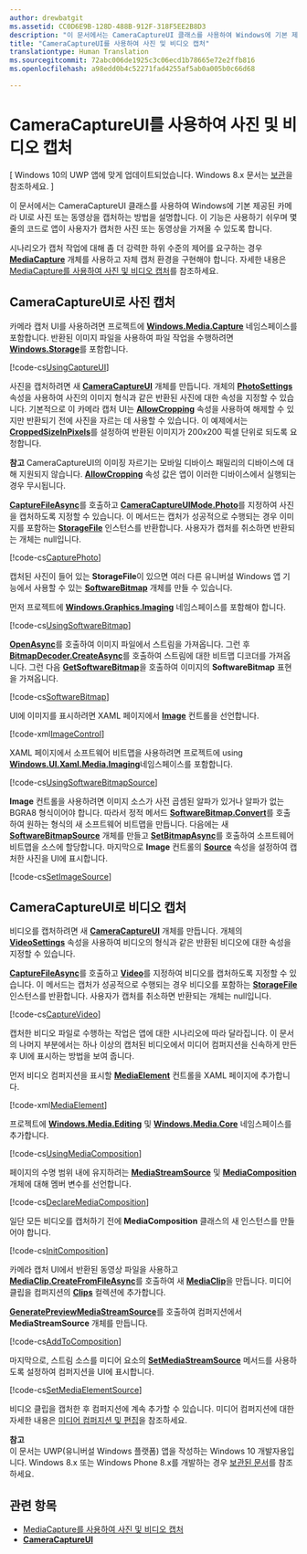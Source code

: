 ```yaml
---
author: drewbatgit
ms.assetid: CC0D6E9B-128D-488B-912F-318F5EE2B8D3
description: "이 문서에서는 CameraCaptureUI 클래스를 사용하여 Windows에 기본 제공된 카메라 UI로 사진 또는 동영상을 캡처하는 방법을 설명합니다."
title: "CameraCaptureUI를 사용하여 사진 및 비디오 캡처"
translationtype: Human Translation
ms.sourcegitcommit: 72abc006de1925c3c06ecd1b78665e72e2ffb816
ms.openlocfilehash: a98edd0b4c52271fad4255af5ab0a005b0c66d68

---
```


# CameraCaptureUI를 사용하여 사진 및 비디오 캡처

\[ Windows 10의 UWP 앱에 맞게 업데이트되었습니다. Windows 8.x 문서는 [보관](http://go.microsoft.com/fwlink/p/?linkid=619132)을 참조하세요. \]


이 문서에서는 CameraCaptureUI 클래스를 사용하여 Windows에 기본 제공된 카메라 UI로 사진 또는 동영상을 캡처하는 방법을 설명합니다. 이 기능은 사용하기 쉬우며 몇 줄의 코드로 앱이 사용자가 캡처한 사진 또는 동영상을 가져올 수 있도록 합니다.

시나리오가 캡처 작업에 대해 좀 더 강력한 하위 수준의 제어를 요구하는 경우 [**MediaCapture**](https://msdn.microsoft.com/library/windows/apps/br241124) 개체를 사용하고 자체 캡처 환경을 구현해야 합니다. 자세한 내용은 [MediaCapture를 사용하여 사진 및 비디오 캡처](capture-photos-and-video-with-mediacapture.md)를 참조하세요.

## CameraCaptureUI로 사진 캡처

카메라 캡처 UI를 사용하려면 프로젝트에 [**Windows.Media.Capture**](https://msdn.microsoft.com/library/windows/apps/br226738) 네임스페이스를 포함합니다. 반환된 이미지 파일을 사용하여 파일 작업을 수행하려면 [**Windows.Storage**](https://msdn.microsoft.com/library/windows/apps/br227346)를 포함합니다.

[!code-cs[UsingCaptureUI](./code/CameraCaptureUIWin10/cs/MainPage.xaml.cs#SnippetUsingCaptureUI)]

사진을 캡처하려면 새 [**CameraCaptureUI**](https://msdn.microsoft.com/library/windows/apps/br241030) 개체를 만듭니다. 개체의 [**PhotoSettings**](https://msdn.microsoft.com/library/windows/apps/br241058) 속성을 사용하여 사진의 이미지 형식과 같은 반환된 사진에 대한 속성을 지정할 수 있습니다. 기본적으로 이 카메라 캡처 UI는 [**AllowCropping**](https://msdn.microsoft.com/library/windows/apps/br241042) 속성을 사용하여 해제할 수 있지만 반환되기 전에 사진을 자르는 데 사용할 수 있습니다. 이 예제에서는 [**CroppedSizeInPixels**](https://msdn.microsoft.com/library/windows/apps/br241044)를 설정하여 반환된 이미지가 200x200 픽셀 단위로 되도록 요청합니다.

**참고** CameraCaptureUI의 이미징 자르기는 모바일 디바이스 패밀리의 디바이스에 대해 지원되지 않습니다. [**AllowCropping**](https://msdn.microsoft.com/library/windows/apps/br241042) 속성 값은 앱이 이러한 디바이스에서 실행되는 경우 무시됩니다.

[**CaptureFileAsync**](https://msdn.microsoft.com/library/windows/apps/br241057)를 호출하고 [**CameraCaptureUIMode.Photo**](https://msdn.microsoft.com/library/windows/apps/br241040)를 지정하여 사진을 캡처하도록 지정할 수 있습니다. 이 메서드는 캡처가 성공적으로 수행되는 경우 이미지를 포함하는 [**StorageFile**](https://msdn.microsoft.com/library/windows/apps/br227171) 인스턴스를 반환합니다. 사용자가 캡처를 취소하면 반환되는 개체는 null입니다.

[!code-cs[CapturePhoto](./code/CameraCaptureUIWin10/cs/MainPage.xaml.cs#SnippetCapturePhoto)]

캡처된 사진이 들어 있는 **StorageFile**이 있으면 여러 다른 유니버설 Windows 앱 기능에서 사용할 수 있는 [**SoftwareBitmap**](https://msdn.microsoft.com/library/windows/apps/dn887358) 개체를 만들 수 있습니다.

먼저 프로젝트에 [**Windows.Graphics.Imaging**](https://msdn.microsoft.com/library/windows/apps/br226400) 네임스페이스를 포함해야 합니다.

[!code-cs[UsingSoftwareBitmap](./code/CameraCaptureUIWin10/cs/MainPage.xaml.cs#SnippetUsingSoftwareBitmap)]

[**OpenAsync**](https://msdn.microsoft.com/library/windows/apps/br227116)를 호출하여 이미지 파일에서 스트림을 가져옵니다. 그런 후 [**BitmapDecoder.CreateAsync**](https://msdn.microsoft.com/library/windows/apps/br226182)를 호출하여 스트림에 대한 비트맵 디코더를 가져옵니다. 그런 다음 [**GetSoftwareBitmap**](https://msdn.microsoft.com/library/windows/apps/dn887332)을 호출하여 이미지의 **SoftwareBitmap** 표현을 가져옵니다.

[!code-cs[SoftwareBitmap](./code/CameraCaptureUIWin10/cs/MainPage.xaml.cs#SnippetSoftwareBitmap)]

UI에 이미지를 표시하려면 XAML 페이지에서 [**Image**](https://msdn.microsoft.com/library/windows/apps/br242752) 컨트롤을 선언합니다.

[!code-xml[ImageControl](./code/CameraCaptureUIWin10/cs/MainPage.xaml#SnippetImageControl)]

XAML 페이지에서 소프트웨어 비트맵을 사용하려면 프로젝트에 using [**Windows.UI.Xaml.Media.Imaging**](https://msdn.microsoft.com/library/windows/apps/br243258)네임스페이스를 포함합니다.

[!code-cs[UsingSoftwareBitmapSource](./code/CameraCaptureUIWin10/cs/MainPage.xaml.cs#SnippetUsingSoftwareBitmapSource)]

**Image** 컨트롤을 사용하려면 이미지 소스가 사전 곱셈된 알파가 있거나 알파가 없는 BGRA8 형식이어야 합니다. 따라서 정적 메서드 [**SoftwareBitmap.Convert**](https://msdn.microsoft.com/library/windows/apps/dn887362)를 호출하여 원하는 형식의 새 소프트웨어 비트맵을 만듭니다. 다음에는 새 [**SoftwareBitmapSource**](https://msdn.microsoft.com/library/windows/apps/dn997854) 개체를 만들고 [**SetBitmapAsync**](https://msdn.microsoft.com/library/windows/apps/dn997856)를 호출하여 소프트웨어 비트맵을 소스에 할당합니다. 마지막으로 **Image** 컨트롤의 [**Source**](https://msdn.microsoft.com/library/windows/apps/br242760) 속성을 설정하여 캡처한 사진을 UI에 표시합니다.

[!code-cs[SetImageSource](./code/CameraCaptureUIWin10/cs/MainPage.xaml.cs#SnippetSetImageSource)]

## CameraCaptureUI로 비디오 캡처

비디오를 캡처하려면 새 [**CameraCaptureUI**](https://msdn.microsoft.com/library/windows/apps/br241030) 개체를 만듭니다. 개체의 [**VideoSettings**](https://msdn.microsoft.com/library/windows/apps/br241059) 속성을 사용하여 비디오의 형식과 같은 반환된 비디오에 대한 속성을 지정할 수 있습니다.

[**CaptureFileAsync**](https://msdn.microsoft.com/library/windows/apps/br241057)를 호출하고 [**Video**](https://msdn.microsoft.com/library/windows/apps/br241059)를 지정하여 비디오를 캡처하도록 지정할 수 있습니다. 이 메서드는 캡처가 성공적으로 수행되는 경우 비디오를 포함하는 [**StorageFile**](https://msdn.microsoft.com/library/windows/apps/br227171) 인스턴스를 반환합니다. 사용자가 캡처를 취소하면 반환되는 개체는 null입니다.

[!code-cs[CaptureVideo](./code/CameraCaptureUIWin10/cs/MainPage.xaml.cs#SnippetCaptureVideo)]

캡처한 비디오 파일로 수행하는 작업은 앱에 대한 시나리오에 따라 달라집니다. 이 문서의 나머지 부분에서는 하나 이상의 캡처된 비디오에서 미디어 컴퍼지션을 신속하게 만든 후 UI에 표시하는 방법을 보여 줍니다.

먼저 비디오 컴퍼지션을 표시할 [**MediaElement**](https://msdn.microsoft.com/library/windows/apps/br242926) 컨트롤을 XAML 페이지에 추가합니다.

[!code-xml[MediaElement](./code/CameraCaptureUIWin10/cs/MainPage.xaml#SnippetMediaElement)]

프로젝트에 [**Windows.Media.Editing**](https://msdn.microsoft.com/library/windows/apps/dn640565) 및 [**Windows.Media.Core**](https://msdn.microsoft.com/library/windows/apps/dn278962) 네임스페이스를 추가합니다.


[!code-cs[UsingMediaComposition](./code/CameraCaptureUIWin10/cs/MainPage.xaml.cs#SnippetUsingMediaComposition)]

페이지의 수명 범위 내에 유지하려는 [**MediaStreamSource**](https://msdn.microsoft.com/library/windows/apps/dn282716) 및 [**MediaComposition**](https://msdn.microsoft.com/library/windows/apps/dn652646) 개체에 대해 멤버 변수를 선언합니다.

[!code-cs[DeclareMediaComposition](./code/CameraCaptureUIWin10/cs/MainPage.xaml.cs#SnippetDeclareMediaComposition)]

일단 모든 비디오를 캡처하기 전에 **MediaComposition** 클래스의 새 인스턴스를 만들어야 합니다.

[!code-cs[InitComposition](./code/CameraCaptureUIWin10/cs/MainPage.xaml.cs#SnippetInitComposition)]

카메라 캡처 UI에서 반환된 동영상 파일을 사용하고 [**MediaClip.CreateFromFileAsync**](https://msdn.microsoft.com/library/windows/apps/dn652607)를 호출하여 새 [**MediaClip**](https://msdn.microsoft.com/library/windows/apps/dn652596)을 만듭니다. 미디어 클립을 컴퍼지션의 [**Clips**](https://msdn.microsoft.com/library/windows/apps/dn652648) 컬렉션에 추가합니다.

[**GeneratePreviewMediaStreamSource**](https://msdn.microsoft.com/library/windows/apps/dn652674)를 호출하여 컴퍼지션에서 **MediaStreamSource** 개체를 만듭니다.

[!code-cs[AddToComposition](./code/CameraCaptureUIWin10/cs/MainPage.xaml.cs#SnippetAddToComposition)]

마지막으로, 스트림 소스를 미디어 요소의 [**SetMediaStreamSource**](https://msdn.microsoft.com/library/windows/apps/dn299029) 메서드를 사용하도록 설정하여 컴퍼지션을 UI에 표시합니다.

[!code-cs[SetMediaElementSource](./code/CameraCaptureUIWin10/cs/MainPage.xaml.cs#SnippetSetMediaElementSource)]

비디오 클립을 캡처한 후 컴퍼지션에 계속 추가할 수 있습니다. 미디어 컴퍼지션에 대한 자세한 내용은 [미디어 컴퍼지션 및 편집](media-compositions-and-editing.md)을 참조하세요.

**참고**  
이 문서는 UWP(유니버설 Windows 플랫폼) 앱을 작성하는 Windows 10 개발자용입니다. Windows 8.x 또는 Windows Phone 8.x를 개발하는 경우 [보관된 문서](http://go.microsoft.com/fwlink/p/?linkid=619132)를 참조하세요.

 

## 관련 항목

* [MediaCapture를 사용하여 사진 및 비디오 캡처](capture-photos-and-video-with-mediacapture.md)
* [**CameraCaptureUI**](https://msdn.microsoft.com/library/windows/apps/br241030)
 

 







<!--HONumber=Jun16_HO4-->


